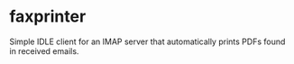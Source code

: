 # faxprinter
Simple IDLE client for an IMAP server that automatically prints PDFs found in received emails.
